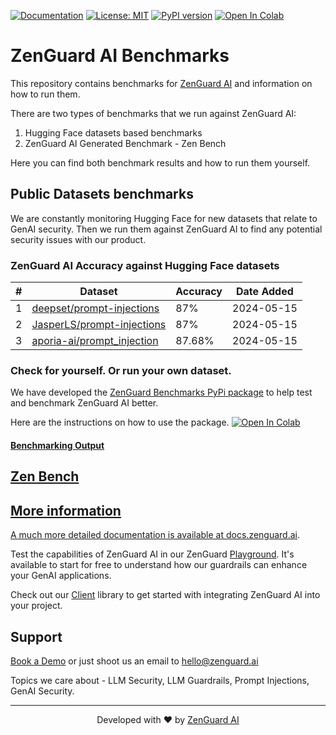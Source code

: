 <a href="https://docs.zenguard.ai/" target="_blank"><img src="https://img.shields.io/badge/docs-view-green" alt="Documentation"></a> [![License: MIT](https://img.shields.io/badge/License-MIT-green.svg)](https://opensource.org/licenses/MIT) [![PyPI version](https://img.shields.io/pypi/v/zenguard-benchmarks)](https://pypi.org/project/zenguard-benchmarks/) <a target="_blank" href="https://colab.research.google.com/github/ZenGuard-AI/zenguard-benchmarks/blob/main/assets/colabs/zenguard-benchmarks.ipynb">
  <img src="https://colab.research.google.com/assets/colab-badge.svg" alt="Open In Colab"/>
</a>

# ZenGuard AI Benchmarks

This repository contains benchmarks for [ZenGuard AI](https://zenguard.ai) and information on how to run them.

There are two types of benchmarks that we run against ZenGuard AI:

1. Hugging Face datasets based benchmarks
2. ZenGuard AI Generated Benchmark - Zen Bench

Here you can find both benchmark results and how to run them yourself.

## Public Datasets benchmarks

We are constantly monitoring Hugging Face for new datasets that relate to GenAI security. Then we run them against ZenGuard AI to find any potential security issues with our product.

### ZenGuard AI Accuracy against Hugging Face datasets

| # | Dataset | Accuracy | Date Added |
|---|---------|----------|------------|
| 1 | [deepset/prompt-injections](https://huggingface.co/datasets/deepset/prompt-injections) | 87% | 2024-05-15 |
| 2 | [JasperLS/prompt-injections](https://huggingface.co/datasets/JasperLS/prompt-injections) | 87% | 2024-05-15 |
| 3 | [aporia-ai/prompt_injection](https://huggingface.co/datasets/aporia-ai/prompt_injection) | 87.68% | 2024-05-15 |

### Check for yourself. Or run your own dataset.

We have developed the [ZenGuard Benchmarks PyPi package](https://pypi.org/project/zenguard-benchmarks/) to help test and benchmark ZenGuard AI better.

Here are the instructions on how to use the package. <a target="_blank" href="https://colab.research.google.com/github/ZenGuard-AI/zenguard-benchmarks/blob/main/assets/colabs/zenguard-benchmarks.ipynb"><img src="https://colab.research.google.com/assets/colab-badge.svg" alt="Open In Colab"/>


#### Benchmarking Output

## Zen Bench

## More information

A much more detailed documentation is available at [docs.zenguard.ai](https://docs.zenguard.ai/).

Test the capabilities of ZenGuard AI in our ZenGuard [Playground](https://console.zenguard.ai/chat). It's available to start for free to understand how our guardrails can enhance your GenAI applications.

Check out our [Client](https://github.com/ZenGuard-AI/fast-llm-security-guardrails) library to get started with integrating ZenGuard AI into your project.

## Support

[Book a Demo](https://calendly.com/galym-u) or just shoot us an email to hello@zenguard.ai

Topics we care about - LLM Security, LLM Guardrails, Prompt Injections, GenAI Security.

---


<p align="center">Developed with ❤️ by <a href="https://zenguard.ai/">ZenGuard AI</a></p>
